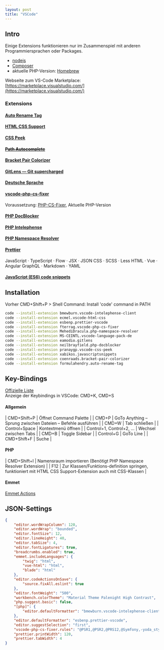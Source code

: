 ```yaml
---
layout: post
title: "VSCode"
---
```


## Intro 
Einige Extensions funktionieren nur im Zusammenspiel mit anderen Programmiersprachen oder Packages.
- [nodejs](https://nodejs.org/en/)
- [Composer](https://getcomposer.org)
- aktuelle PHP-Version: [Homebrew](https://brew.sh/)

Webseite zum VS-Code Marketplace: [https://marketplace.visualstudio.com/](https://marketplace.visualstudio.com/)
### Extensions
#### [Auto Rename Tag](https://marketplace.visualstudio.com/items?itemName=formulahendry.auto-rename-tag)
#### [HTML CSS Support](https://marketplace.visualstudio.com/items?itemName=ecmel.vscode-html-css)
#### [CSS Peek](https://marketplace.visualstudio.com/items?itemName=pranaygp.vscode-css-peek)
#### ~~[Path Autocomplete](https://marketplace.visualstudio.com/items?itemName=ionutvmi.path-autocomplete)~~
#### [Bracket Pair Colorizer](https://marketplace.visualstudio.com/items?itemName=CoenraadS.bracket-pair-colorizer)
#### [GitLens — Git supercharged](https://marketplace.visualstudio.com/items?itemName=eamodio.gitlens)
#### [Deutsche Sprache](https://marketplace.visualstudio.com/items?itemName=MS-CEINTL.vscode-language-pack-de)
#### [vscode-php-cs-fixer](https://marketplace.visualstudio.com/items?itemName=fterrag.vscode-php-cs-fixer)
Voraussetzung: [PHP-CS-Fixer](https://github.com/FriendsOfPHP/PHP-CS-Fixer#installation), Aktuelle PHP-Version
#### [PHP DocBlocker](https://marketplace.visualstudio.com/items?itemName=neilbrayfield.php-docblocker)
#### [PHP Intelephense](https://marketplace.visualstudio.com/items?itemName=bmewburn.vscode-intelephense-client)
#### [PHP Namespace Resolver](https://marketplace.visualstudio.com/items?itemName=MehediDracula.php-namespace-resolver)
#### [Prettier](https://marketplace.visualstudio.com/items?itemName=esbenp.prettier-vscode)
JavaScript · TypeScript · Flow · JSX · JSON
CSS · SCSS · Less
HTML · Vue · Angular
GraphQL · Markdown · YAML  
#### [JavaScript (ES6) code snippets](https://marketplace.visualstudio.com/items?itemName=xabikos.JavaScriptSnippets)

## Installation
Vorher CMD+Shift+P > Shell Command: Install 'code' command in PATH
```sh
code --install-extension bmewburn.vscode-intelephense-client
code --install-extension ecmel.vscode-html-css
code --install-extension esbenp.prettier-vscode
code --install-extension fterrag.vscode-php-cs-fixer
code --install-extension MehediDracula.php-namespace-resolver
code --install-extension MS-CEINTL.vscode-language-pack-de
code --install-extension eamodio.gitlens
code --install-extension neilbrayfield.php-docblocker
code --install-extension pranaygp.vscode-css-peek
code --install-extension xabikos.javascriptsnippets
code --install-extension coenraads.bracket-pair-colorizer
code --install-extension formulahendry.auto-rename-tag
```

## Key-Bindings
[Offizielle Liste](https://code.visualstudio.com/shortcuts/keyboard-shortcuts-macos.pdf)  
Anzeige der Keybindings in VSCode: CMD+K, CMD+S
#### Allgemein

| CMD+Shift+P | Öffnet Command Palette |
| CMD+P | GoTo Anything – Sprung zwischen Dateien – Befehle ausführen |
| CMD+W | Tab schließen  |
| Control+Space | Kontextmenü öffnen |
| Control+1, Control+2, … | Wechsel zwischen Tabs |
| CMD+B | Toggle Sidebar |
| Control+G | GoTo Line |
| CMD+Shift+F | Suche |

#### PHP

| CMD+Shift+I | Namensraum importieren (Benötigt PHP Namespace Resolver Extension) |
| F12 | Zur Klassen/Funktions-definition springen, funktioniert mit HTML CSS Support-Extension auch mit CSS-Klassen |

#### Emmet
[Emmet Actions](https://docs.emmet.io/actions/)

## JSON-Settings

```json
{
	"editor.wordWrapColumn": 120,
	"editor.wordWrap": "bounded",
	"editor.fontSize": 12,
	"editor.lineHeight": 40,
	"editor.tabSize": 4,
	"editor.fontLigatures": true,
	"breadcrumbs.enabled": true,
	"emmet.includeLanguages": {
		"twig": "html",
		"vue-html": "html",
		"blade": "html"
	},
	"editor.codeActionsOnSave": {
		"source.fixAll.eslint": true
	},
	"editor.fontWeight": "500",
	"workbench.colorTheme": "Material Theme Palenight High Contrast",
	"php.suggest.basic": false,
	"[php]": {
		"editor.defaultFormatter": "bmewburn.vscode-intelephense-client"
	},
	"editor.defaultFormatter": "esbenp.prettier-vscode",
	"editor.suggestSelection": "first",
	"vscode-php-cs-fixer.rules": "@PSR1,@PSR2,@PRS12,@Symfony,-yoda_style",
	"prettier.printWidth": 120,
	"prettier.tabWidth": 4
}
```
